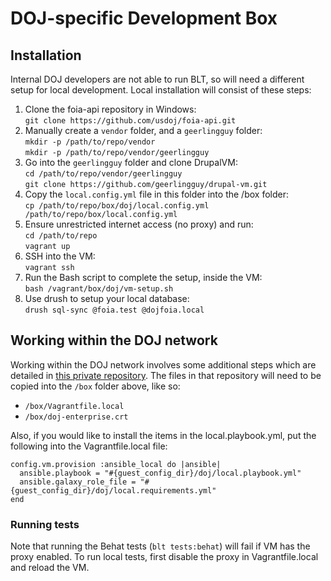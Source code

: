 # DOJ-specific Development Box

## Installation

Internal DOJ developers are not able to run BLT, so will need a different setup
for local development. Local installation will consist of these steps:

1. Clone the foia-api repository in Windows:  
   `git clone https://github.com/usdoj/foia-api.git`
2. Manually create a `vendor` folder, and a `geerlingguy` folder:  
   `mkdir -p /path/to/repo/vendor`  
   `mkdir -p /path/to/repo/vendor/geerlingguy`
3. Go into the `geerlingguy` folder and clone DrupalVM:  
   `cd /path/to/repo/vendor/geerlingguy`  
   `git clone https://github.com/geerlingguy/drupal-vm.git`
4. Copy the `local.config.yml` file in this folder into the /box folder:<br/>
   `cp /path/to/repo/box/doj/local.config.yml /path/to/repo/box/local.config.yml`
5. Ensure unrestricted internet access (no proxy) and run:  
   `cd /path/to/repo`  
   `vagrant up`
6. SSH into the VM:<br/>
   `vagrant ssh`
7. Run the Bash script to complete the setup, inside the VM:  
   `bash /vagrant/box/doj/vm-setup.sh`
8. Use drush to setup your local database:<br/>
   `drush sql-sync @foia.test @dojfoia.local`

## Working within the DOJ network

Working within the DOJ network involves some additional steps which are detailed
in [this private repository](https://github.com/usdoj/vagrant-doj). The files
in that repository will need to be copied into the `/box` folder above, like so:

* `/box/Vagrantfile.local`
* `/box/doj-enterprise.crt`

Also, if you would like to install the items in the local.playbook.yml, put the
following into the Vagrantfile.local file:

```
config.vm.provision :ansible_local do |ansible|
  ansible.playbook = "#{guest_config_dir}/doj/local.playbook.yml"
  ansible.galaxy_role_file = "#{guest_config_dir}/doj/local.requirements.yml"
end
```

### Running tests

Note that running the Behat tests (`blt tests:behat`) will fail if VM has the proxy enabled. To run local tests, first disable the proxy in Vagrantfile.local and reload the VM.
